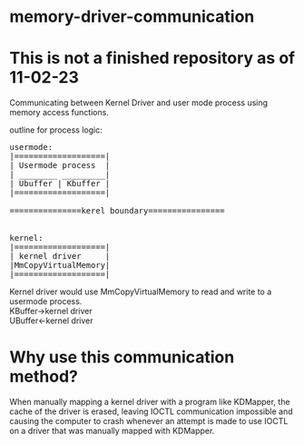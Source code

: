 # memory-driver-communication

# This is not a finished repository as of 11-02-23

Communicating between Kernel Driver and user mode process using memory access functions.

outline for process logic:

<pre>
usermode:  
|===================| 
| Usermode process  |
| ________ _________| 
| Ubuffer | Kbuffer | 
|===================| 

===============kerel boundary================
 

kernel: 
|===================| 
| kernel driver     |  
|MmCopyVirtualMemory| 
|===================| 
</pre>

Kernel driver would use MmCopyVirtualMemory to read and write to a usermode process. <br />
KBuffer->kernel driver <br />
UBuffer<-kernel driver <br />

# Why use this communication method?
When manually mapping a kernel driver with a program like KDMapper, the cache of the driver is erased, leaving IOCTL communication impossible and causing the computer to crash whenever an attempt is made to use IOCTL on a driver that was manually mapped with KDMapper.
